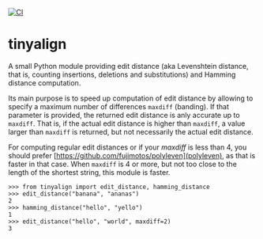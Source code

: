 [![CI](https://github.com/marcelm/tinyalign/actions/workflows/ci.yml/badge.svg)](https://github.com/marcelm/tinyalign/actions/workflows/ci.yml)


# tinyalign

A small Python module providing edit distance (aka Levenshtein distance, that
is, counting insertions, deletions and substitutions) and Hamming distance
computation.

Its main purpose is to speed up computation of edit distance by
allowing to specify a maximum number of differences `maxdiff` (banding). If
that parameter is provided, the returned edit distance is anly accurate up to
`maxdiff`. That is, if the actual edit distance is higher than `maxdiff`, a
value larger than `maxdiff` is returned, but not necessarily the actual edit
distance.

For computing regular edit distances or if your *maxdiff* is less than 4, you
should prefer [https://github.com/fujimotos/polyleven](polyleven), as that is
faster in that case. When `maxdiff` is 4 or more, but not too close to the
length of the shortest string, this module is faster.

```
>>> from tinyalign import edit_distance, hamming_distance
>>> edit_distance("banana", "ananas")
2
>>> hamming_distance("hello", "yello")
1
>>> edit_distance("hello", "world", maxdiff=2)
3
```
